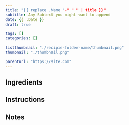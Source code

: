 ```yaml
---
title: "{{ replace .Name "-" " " | title }}"
subtitle: Any Subtext you might want to append
date: {{ .Date }}
draft: true

tags: []
categories: []

listthumbnail: "./recipie-folder-name/thumbnail.png"
thumbnail: "./thumbnail.png"

parenturl: "https://site.com"
---
```


## Ingredients

## Instructions

## Notes
